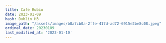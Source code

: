 ```yaml
---
title: Cafe Rubio
date: 2023-01-09
hash: Dublin H3
image_path: "/assets/images/b0a7cb0a-2ffe-417d-ad72-6915e2be8c08.jpeg"
ordinal_date: 20230109
last_modified_at: '2023-01-10'
---
```


